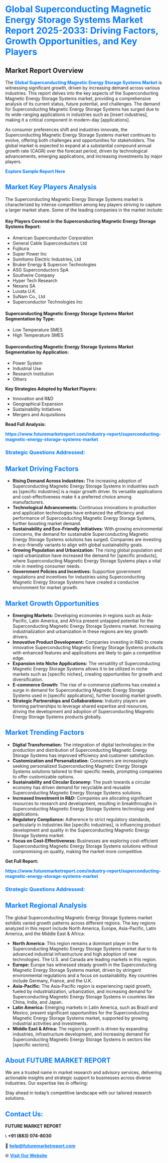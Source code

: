 <h1 style="color: #007BFF;">Global Superconducting Magnetic Energy Storage Systems Market Report 2025-2033: Driving Factors, Growth Opportunities, and Key Players</h1>

<section id="overview">
<h2>Market Report Overview</h2>
<p>The <a href="https://www.futuremarketreport.com/industry-report/superconducting-magnetic-energy-storage-systems-market" style="color: #007BFF; text-decoration: none;"><strong>Global Superconducting Magnetic Energy Storage Systems Market</strong></a> is witnessing significant growth, driven by increasing demand across various industries. This report delves into the key aspects of the Superconducting Magnetic Energy Storage Systems market, providing a comprehensive analysis of its current status, future potential, and challenges. The demand for Superconducting Magnetic Energy Storage Systems has surged due to its wide-ranging applications in industries such as [insert industries], making it a critical component in modern-day [applications].</p>
<p>As consumer preferences shift and industries innovate, the Superconducting Magnetic Energy Storage Systems market continues to evolve, offering both challenges and opportunities for stakeholders. The global market is expected to expand at a substantial compound annual growth rate (CAGR) over the forecast period, driven by technological advancements, emerging applications, and increasing investments by major players.</p>
</section>

<section id="overview">
<p><a href="https://www.futuremarketreport.com/request-sample/reportId=81951" style="color: #007BFF; text-decoration: none;"><strong>Explore Sample Report Here</strong></a></p>
</section>

<section id="key-players">
<h2 style="color: #007BFF;">Market Key Players Analysis</h2>
<p>The Superconducting Magnetic Energy Storage Systems market is characterized by intense competition among key players striving to capture a larger market share. Some of the leading companies in the market include:</p>
<h4>Key Players Covered in the Superconducting Magnetic Energy Storage Systems Report:</h4>
<ul><li>American Superconductor Corporation</li><li>General Cable Superconductors Ltd</li><li>Fujikura</li><li>Super Power Inc</li><li>Sumitomo Electric Industries, Ltd</li><li>Bruker Energy &amp; Supercon Technologies</li><li>ASG Superconductors SpA</li><li>Southwire Company</li><li>Hyper Tech Research</li><li>Nexans SA</li><li>Luvata U.K.</li><li>SuNam Co., Ltd</li><li>Superconductor Technologies Inc</li></ul>
<h4>Superconducting Magnetic Energy Storage Systems Market Segmentation by Type:</h4>
<ul><li>Low Temperature SMES</li><li>High Temperature SMES</li></ul>

<h4>Superconducting Magnetic Energy Storage Systems Market Segmentation by Application:</h4>
<ul><li>Power System</li><li>Industrial Use</li><li>Research Institution</li><li>Others</li></ul>
<p><strong>Key Strategies Adopted by Market Players:</strong></p>
<ul>
<li>Innovation and R&D</li>
<li>Geographical Expansion</li>
<li>Sustainability Initiatives</li>
<li>Mergers and Acquisitions</li>
</ul>
</section>

<section>
<p><strong>Read Full Analysis: </strong></p><a href="https://www.futuremarketreport.com/industry-report/superconducting-magnetic-energy-storage-systems-market" style="color: #007BFF; text-decoration: none;"><strong>https://www.futuremarketreport.com/industry-report/superconducting-magnetic-energy-storage-systems-market</strong></a>
<h3 style="color: #007BFF;">Strategic Questions Addressed:</h3>
</section>

<section id="driving-factors">
<h2 style="color: #007BFF;">Market Driving Factors</h2>
<ul>
<li><strong>Rising Demand Across Industries:</strong> The increasing adoption of Superconducting Magnetic Energy Storage Systems in industries such as [specific industries] is a major growth driver. Its versatile applications and cost-effectiveness make it a preferred choice among manufacturers.</li>
<li><strong>Technological Advancements:</strong> Continuous innovations in production and application technologies have enhanced the efficiency and performance of Superconducting Magnetic Energy Storage Systems, further boosting market demand.</li>
<li><strong>Sustainability and Eco-Friendly Initiatives:</strong> With growing environmental concerns, the demand for sustainable Superconducting Magnetic Energy Storage Systems solutions has surged. Companies are investing in eco-friendly variants to align with global sustainability goals.</li>
<li><strong>Growing Population and Urbanization:</strong> The rising global population and rapid urbanization have increased the demand for [specific products], where Superconducting Magnetic Energy Storage Systems plays a vital role in meeting consumer needs.</li>
<li><strong>Government Policies and Incentives:</strong> Supportive government regulations and incentives for industries using Superconducting Magnetic Energy Storage Systems have created a conducive environment for market growth.</li>
</ul>
</section>

<section id="growth-opportunities">
<h2 style="color: #007BFF;">Market Growth Opportunities</h2>
<ul>
<li><strong>Emerging Markets:</strong> Developing economies in regions such as Asia-Pacific, Latin America, and Africa present untapped potential for the Superconducting Magnetic Energy Storage Systems market. Increasing industrialization and urbanization in these regions are key growth drivers.</li>
<li><strong>Innovative Product Development:</strong> Companies investing in R&D to create innovative Superconducting Magnetic Energy Storage Systems products with enhanced features and applications are likely to gain a competitive edge.</li>
<li><strong>Expansion into Niche Applications:</strong> The versatility of Superconducting Magnetic Energy Storage Systems allows it to be utilized in niche markets such as [specific niches], creating opportunities for growth and diversification.</li>
<li><strong>E-commerce Growth:</strong> The rise of e-commerce platforms has created a surge in demand for Superconducting Magnetic Energy Storage Systems used in [specific applications], further boosting market growth.</li>
<li><strong>Strategic Partnerships and Collaborations:</strong> Industry players are forming partnerships to leverage shared expertise and resources, driving the development and adoption of Superconducting Magnetic Energy Storage Systems products globally.</li>
</ul>
</section>

<section id="trending-factors">
<h2 style="color: #007BFF;">Market Trending Factors</h2>
<ul>
<li><strong>Digital Transformation:</strong> The integration of digital technologies in the production and distribution of Superconducting Magnetic Energy Storage Systems has improved efficiency and customer satisfaction.</li>
<li><strong>Customization and Personalization:</strong> Consumers are increasingly seeking personalized Superconducting Magnetic Energy Storage Systems solutions tailored to their specific needs, prompting companies to offer customizable options.</li>
<li><strong>Sustainability and Circular Economy:</strong> The push towards a circular economy has driven demand for recyclable and reusable Superconducting Magnetic Energy Storage Systems solutions.</li>
<li><strong>Increased Investment in R&D:</strong> Companies are allocating significant resources to research and development, resulting in breakthroughs in Superconducting Magnetic Energy Storage Systems technology and applications.</li>
<li><strong>Regulatory Compliance:</strong> Adherence to strict regulatory standards, particularly in industries like [specific industries], is influencing product development and quality in the Superconducting Magnetic Energy Storage Systems market.</li>
<li><strong>Focus on Cost-Effectiveness:</strong> Businesses are exploring cost-efficient Superconducting Magnetic Energy Storage Systems solutions without compromising on quality, making the market more competitive.</li>
</ul>
</section>

<section>
<p><strong>Get Full Report: </strong></p><a href="https://www.futuremarketreport.com/industry-report/superconducting-magnetic-energy-storage-systems-market" style="color: #007BFF; text-decoration: none;"><strong>https://www.futuremarketreport.com/industry-report/superconducting-magnetic-energy-storage-systems-market</strong></a>
<h3 style="color: #007BFF;">Strategic Questions Addressed:</h3>
</section>


<section id="regional-analysis">
<h2 style="color: #007BFF;">Market Regional Analysis</h2>
<p>The global Superconducting Magnetic Energy Storage Systems market exhibits varied growth patterns across different regions. The key regions analyzed in this report include North America, Europe, Asia-Pacific, Latin America, and the Middle East & Africa:</p>
<ul>
<li><strong>North America:</strong> This region remains a dominant player in the Superconducting Magnetic Energy Storage Systems market due to its advanced industrial infrastructure and high adoption of new technologies. The U.S. and Canada are leading markets in this region.</li>
<li><strong>Europe:</strong> Europe has witnessed steady growth in the Superconducting Magnetic Energy Storage Systems market, driven by stringent environmental regulations and a focus on sustainability. Key countries include Germany, France, and the U.K.</li>
<li><strong>Asia-Pacific:</strong> The Asia-Pacific region is experiencing rapid growth, fueled by industrialization, urbanization, and increasing demand for Superconducting Magnetic Energy Storage Systems in countries like China, India, and Japan.</li>
<li><strong>Latin America:</strong> Emerging markets in Latin America, such as Brazil and Mexico, present significant opportunities for the Superconducting Magnetic Energy Storage Systems market, supported by growing industrial activities and investments.</li>
<li><strong>Middle East & Africa:</strong> The region’s growth is driven by expanding industries, infrastructure development, and increasing demand for Superconducting Magnetic Energy Storage Systems in sectors like [specific sectors].</li>
</ul>
</section>

<footer>
<h2 style="color: #007BFF;">About FUTURE MARKET REPORT</h2>
<p>We are a trusted name in market research and advisory services, delivering actionable insights and strategic support to businesses across diverse industries. Our expertise lies in offering:</p>

<p>Stay ahead in today’s competitive landscape with our tailored research solutions.</p>

<h2 style="color: #007BFF;">Contact Us:</h2>
<p><strong>FUTURE MARKET REPORT</strong></p>
<p>📞 <strong>+91 (883) 074-8030</strong></p>
<p>📧 <strong><a href="mailto:help@futuremarketreport.com" style="color: #007BFF;">help@futuremarketreport.com</a></strong></p>
<p>🌐 <strong><a href="https://www.futuremarketreport.com/" style="color: #007BFF;">Visit Our Website</a></strong></p>
</footer>